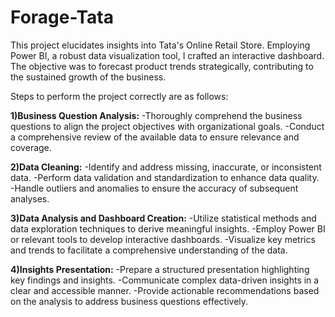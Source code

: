 # Forage-Tata
This project elucidates insights into Tata's Online Retail Store. Employing Power BI, a robust data visualization tool, I crafted an interactive dashboard. The objective was to forecast product trends strategically, contributing to the sustained growth of the business.

Steps to perform the project correctly are as follows:

**1)Business Question Analysis:**
-Thoroughly comprehend the business questions to align the project objectives with organizational goals.
-Conduct a comprehensive review of the available data to ensure relevance and coverage.

**2)Data Cleaning:**
-Identify and address missing, inaccurate, or inconsistent data.
-Perform data validation and standardization to enhance data quality.
-Handle outliers and anomalies to ensure the accuracy of subsequent analyses.

**3)Data Analysis and Dashboard Creation:**
-Utilize statistical methods and data exploration techniques to derive meaningful insights.
-Employ Power BI or relevant tools to develop interactive dashboards.
-Visualize key metrics and trends to facilitate a comprehensive understanding of the data.

**4)Insights Presentation:**
-Prepare a structured presentation highlighting key findings and insights.
-Communicate complex data-driven insights in a clear and accessible manner.
-Provide actionable recommendations based on the analysis to address business questions effectively.

